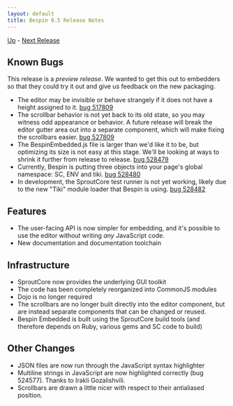 ```yaml
---
layout: default
title: Bespin 0.5 Release Notes
---
```


[Up](index.html) - [Next Release](notes051.html)

Known Bugs
----------

This release is a *preview release*. We wanted to get this out to embedders 
so that they could try it out and give us feedback on the new packaging.

* The editor may be invisible or behave strangely if it does not have a 
  height assigned to it. [bug 517809](https://bugzilla.mozilla.org/show_bug.cgi?id=517809)
* The scrollbar behavior is not yet back to its old state, so you may witness
  odd appearance or behavior. A future release will break the editor gutter
  area out into a separate component, which will make fixing the scrollbars
  easier. [bug 527809](https://bugzilla.mozilla.org/show_bug.cgi?id=527809)
* The BespinEmbedded.js file is larger than we'd like it to be, but optimizing
  its size is not easy at this stage. We'll be looking at ways to shrink it
  further from release to release. [bug 528479](https://bugzilla.mozilla.org/show_bug.cgi?id=528479)
* Currently, Bespin is putting three objects into your page's global namespace:
  SC, ENV and tiki. [bug 528480](https://bugzilla.mozilla.org/show_bug.cgi?id=528480)
* In development, the SproutCore test runner is not yet working, likely due 
  to the new "Tiki" module loader that Bespin is using. 
  [bug 528482](https://bugzilla.mozilla.org/show_bug.cgi?id=528482)

[1]: index.html "Introduction to Embedding"

Features
--------
* The user-facing API is now simpler for embedding, and it's possible to use
  the editor without writing *any* JavaScript code.
* New documentation and documentation toolchain


Infrastructure
--------------

* SproutCore now provides the underlying GUI toolkit
* The code has been completely reorganized into CommonJS modules
* Dojo is no longer required
* The scrollbars are no longer built directly into the editor component, but
  are instead separate components that can be changed or reused.
* Bespin Embedded is built using the SproutCore build tools (and therefore
  depends on Ruby, various gems and SC code to build)

Other Changes
-------------

* JSON files are now run through the JavaScript syntax highlighter
* Multiline strings in JavaScript are now highlighted correctly (bug 524577). 
  Thanks to Irakli Gozalishvili.
* Scrollbars are drawn a little nicer with respect to their antialiased
  position.

